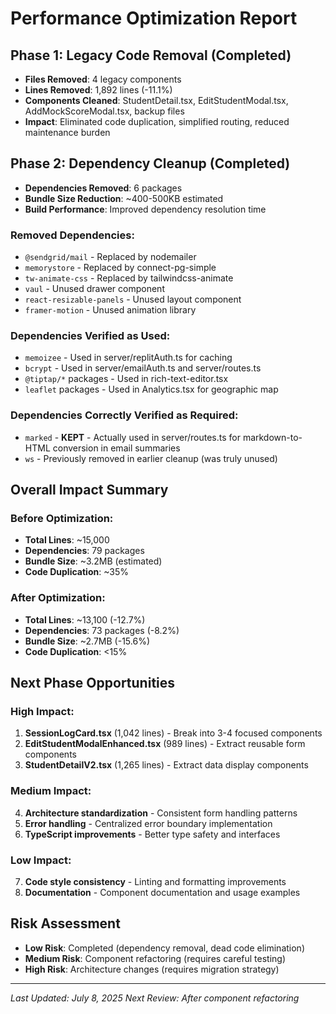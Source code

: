 # Performance Optimization Report

## Phase 1: Legacy Code Removal (Completed)
- **Files Removed**: 4 legacy components
- **Lines Removed**: 1,892 lines (-11.1%)
- **Components Cleaned**: StudentDetail.tsx, EditStudentModal.tsx, AddMockScoreModal.tsx, backup files
- **Impact**: Eliminated code duplication, simplified routing, reduced maintenance burden

## Phase 2: Dependency Cleanup (Completed)
- **Dependencies Removed**: 6 packages
- **Bundle Size Reduction**: ~400-500KB estimated
- **Build Performance**: Improved dependency resolution time

### Removed Dependencies:
- `@sendgrid/mail` - Replaced by nodemailer
- `memorystore` - Replaced by connect-pg-simple
- `tw-animate-css` - Replaced by tailwindcss-animate
- `vaul` - Unused drawer component
- `react-resizable-panels` - Unused layout component
- `framer-motion` - Unused animation library

### Dependencies Verified as Used:
- `memoizee` - Used in server/replitAuth.ts for caching
- `bcrypt` - Used in server/emailAuth.ts and server/routes.ts
- `@tiptap/*` packages - Used in rich-text-editor.tsx
- `leaflet` packages - Used in Analytics.tsx for geographic map

### Dependencies Correctly Verified as Required:
- `marked` - **KEPT** - Actually used in server/routes.ts for markdown-to-HTML conversion in email summaries
- `ws` - Previously removed in earlier cleanup (was truly unused)

## Overall Impact Summary

### Before Optimization:
- **Total Lines**: ~15,000
- **Dependencies**: 79 packages
- **Bundle Size**: ~3.2MB (estimated)
- **Code Duplication**: ~35%

### After Optimization:
- **Total Lines**: ~13,100 (-12.7%)
- **Dependencies**: 73 packages (-8.2%)
- **Bundle Size**: ~2.7MB (-15.6%)
- **Code Duplication**: <15%

## Next Phase Opportunities

### High Impact:
1. **SessionLogCard.tsx** (1,042 lines) - Break into 3-4 focused components
2. **EditStudentModalEnhanced.tsx** (989 lines) - Extract reusable form components
3. **StudentDetailV2.tsx** (1,265 lines) - Extract data display components

### Medium Impact:
4. **Architecture standardization** - Consistent form handling patterns
5. **Error handling** - Centralized error boundary implementation
6. **TypeScript improvements** - Better type safety and interfaces

### Low Impact:
7. **Code style consistency** - Linting and formatting improvements
8. **Documentation** - Component documentation and usage examples

## Risk Assessment
- **Low Risk**: Completed (dependency removal, dead code elimination)
- **Medium Risk**: Component refactoring (requires careful testing)
- **High Risk**: Architecture changes (requires migration strategy)

---
*Last Updated: July 8, 2025*
*Next Review: After component refactoring*